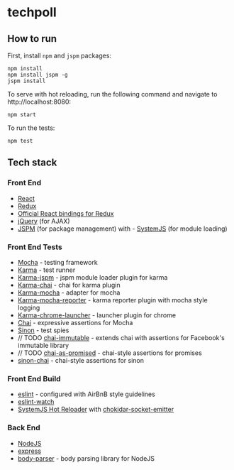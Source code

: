 # techpoll

## How to run

First, install `npm` and `jspm` packages:

```
npm install
npm install jspm -g
jspm install
```

To serve with hot reloading, run the following command and navigate to http://localhost:8080:

```
npm start
```

To run the tests:

```
npm test
```

## Tech stack

### Front End

- [React](https://facebook.github.io/react/)
- [Redux](https://github.com/reactjs/redux)
- [Official React bindings for Redux](https://github.com/reactjs/react-redux)
- [jQuery](https://jquery.com) (for AJAX)
- [JSPM](http://jspm.io/) (for package management) with - [SystemJS](https://github.com/systemjs/systemjs) (for module loading)

### Front End Tests

- [Mocha](https://mochajs.org/) - testing framework
- [Karma](https://karma-runner.github.io/0.13/index.html) - test runner
- [Karma-jspm](https://github.com/Workiva/karma-jspm) - jspm module loader plugin for karma
- [Karma-chai](https://github.com/xdissent/karma-chai) - chai for karma plugin
- [Karma-mocha](https://github.com/karma-runner/karma-mocha) - adapter for mocha
- [Karma-mocha-reporter](https://github.com/litixsoft/karma-mocha-reporter) - karma reporter plugin with mocha style logging
- [Karma-chrome-launcher](https://github.com/karma-runner/karma-chrome-launcher) - launcher plugin for chrome
- [Chai](http://chaijs.com/) - expressive assertions for Mocha
- [Sinon](http://sinonjs.org/) - test spies
- // TODO [chai-immutable](http://chaijs.com/plugins/chai-immutable/) - extends chai with assertions for Facebook's immutable library
- // TODO [chai-as-promised](http://chaijs.com/plugins/chai-as-promised/) - chai-style assertions for promises
- [sinon-chai](https://github.com/domenic/sinon-chai) - chai-style assertions for sinon

### Front End Build

- [eslint](http://eslint.org/) - configured with AirBnB style guidelines
- [eslint-watch](https://www.npmjs.com/package/eslint-watch)
- [SystemJS Hot Reloader](https://github.com/capaj/systemjs-hot-reloader) with [chokidar-socket-emitter](https://github.com/capaj/chokidar-socket-emitter)

### Back End

- [NodeJS](https://nodejs.org/en/)
- [express](http://expressjs.com/)
- [body-parser](https://github.com/expressjs/body-parser) - body parsing library for NodeJS
